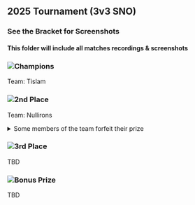 ## 2025 Tournament (3v3 SNO)

### See the Bracket for Screenshots

#### This folder will include all matches recordings & screenshots


### ![Champions](https://fgunz.net/images/tournament/1.png)

Team: Tislam

### ![2nd Place](https://fgunz.net/images/tournament/2.png)

Team: Nullirons 

<details>
  <summary>Some members of the team forfeit their prize</summary>
  
  * [Original Prize Forfeiture](https://github.com/Relaxing9/Tournament_Records/blob/main/2025/Round%203%20Finals/1%20Final%20-%20Nullirons%20%20vs%20Tislam/Forfeit%20Prize.png)
  * [Faky & Guna Fofeit Prize](https://github.com/Relaxing9/Tournament_Records/blob/main/2025/Round%203%20Finals/1%20Final%20-%20Nullirons%20%20vs%20Tislam/Faky%20%26%20Guna%20Forfeit%20Prize.png)
  * [JesseyWicked of the team wants his prize](https://github.com/Relaxing9/Tournament_Records/blob/main/2025/Round%203%20Finals/1%20Final%20-%20Nullirons%20%20vs%20Tislam/JesseyWicked%20wants%20his%20prize.png)

</details>

### ![3rd Place](https://fgunz.net/images/tournament/3.png)

TBD

### ![Bonus Prize](https://fgunz.net/images/tournament/4.png)

TBD

<!-- [Bonus Prize Selection](LINK) -->

